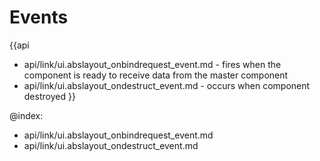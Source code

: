 Events
=======

{{api
- api/link/ui.abslayout_onbindrequest_event.md - fires when the component is ready to receive data from the master component
- api/link/ui.abslayout_ondestruct_event.md - occurs when component destroyed
}}

@index:
- api/link/ui.abslayout_onbindrequest_event.md
- api/link/ui.abslayout_ondestruct_event.md


